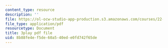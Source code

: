```yaml
---
content_type: resource
description: ''
file: https://ol-ocw-studio-app-production.s3.amazonaws.com/courses/22-15-essential-numerical-methods-fall-2014/8b88fe4ef5de60a540ede0fd742f65de_LhPZwdhutgU.pdf
file_type: application/pdf
resourcetype: Document
title: 3play pdf file
uid: 8b88fe4e-f5de-60a5-40ed-e0fd742f65de
---
```

